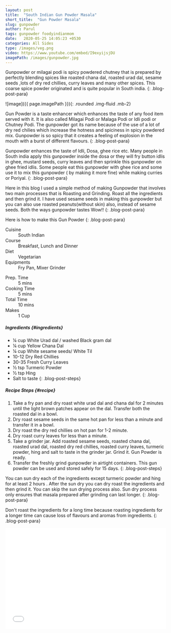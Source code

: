 ```yaml
---
layout: post
title:  "South Indian Gun Powder Masala"
short_title:  "Gun Powder Masala"
slug: gunpowder
author: Parul
tags: gunpowder foodyindianmom
date:   2020-05-25 14:05:23 +0530
categories: All Sides
type: /images/veg.png
video: https://www.youtube.com/embed/I9exyijsjDU
imagePath: /images/gunpowder.jpg
---
```


Gunpowder or milagai podi is spicy powdered chutney that is prepared by perfectly blending spices like roasted chana dal, roasted urad dal, sesame seeds ,lots of dry red chillies, curry leaves and many other spices. This coarse spice powder originated and is quite popular in South india.
{: .blog-post-para}

![image]({{ page.imagePath }}){: .rounded .img-fluid .mb-2}

Gun Powder is a taste enhancer which enhances the taste of any food item served with it. It is also called Milagai Podi or Malaga Podi or Idli podi or Chutney Podi. The gunpowder got its name because of the use of a lot of dry red chilies which increase the hotness and spiciness in spicy powdered mix. Gunpowder is so spicy that it creates a feeling of explosion in the mouth with a burst of different flavours.
{: .blog-post-para}

Gunpowder enhances the taste of Idli, Dosa, ghee rice etc. Many people in South india apply this gunpowder inside the dosa or they will fry button idlis in ghee, mustard seeds, curry leaves and then sprinkle this gunpowder on ghee fried idlis. Some people eat this gunpowder with ghee rice  and some use it to mix this gunpowder ( by making it more fine) while making curries or Poriyal.
{: .blog-post-para}

Here in this blog I used a simple method of making Gunpowder that involves  two main processes that is Roasting and Grinding. Roast all the ingredients and then grind it. I have used sesame seeds in making this gunpowder but you can also use roasted peanuts(without skin) also, instead of sesame seeds. Both the ways gunpowder tastes Wow!!
{: .blog-post-para}

Here is how to make this Gun Powder
{: .blog-post-para}

<div class="row">
    <div class="col-md-6">
        <dl class="row">
            <dt class="col-sm-4">Cuisine</dt><dd class="col-sm-7">South Indian</dd>
            <dt class="col-sm-4">Course</dt><dd class="col-sm-7">Breakfast, Lunch and Dinner</dd>
            <dt class="col-sm-4">Diet</dt><dd class="col-sm-7">Vegetarian</dd>
            <dt class="col-sm-4">Equipments</dt><dd class="col-sm-7">Fry Pan, Mixer Grinder</dd>
        </dl>
    </div>
    <div class="col-md-6">
        <dl class="row">
            <dt class="col-sm-5">Prep. Time</dt><dd class="col-sm-7">5 mins</dd>
            <dt class="col-sm-5">Cooking Time</dt><dd class="col-sm-7">5 mins</dd>
            <dt class="col-sm-5">Total Time</dt><dd class="col-sm-7">10 mins</dd>
            <dt class="col-sm-5">Makes</dt><dd class="col-sm-7">1 Cup</dd>
        </dl>
    </div>
</div>

##### **Ingredients** {#ingredients}
- ¼ cup White Urad dal / washed Black gram dal
- ¼ cup Yellow Chana Dal
- ¼ cup White sesame seeds/ White Til
- 10-12 Dry Red Chillies
- 30-35 Fresh Curry Leaves
- ½ tsp Turmeric Powder
- ½ tsp Hing
- Salt to taste
{: .blog-post-steps}

##### **Recipe Steps** {#recipe}<br>
1. Take a fry pan and dry roast white urad dal and chana dal for 2 minutes until the light brown patches appear on the dal. Transfer both  the roasted dal in a bowl.
1. Dry roast sesame seeds in the same hot pan for less than a minute and transfer it in a bowl.
1. Dry roast the dry red chillies  on hot pan for 1-2 minute.
1. Dry roast   curry leaves for less than a minute.
1. Take a grinder jar. Add roasted sesame seeds, roasted chana dal, roasted urad dal, roasted dry red chillies, roasted curry leaves, turmeric powder, hing and salt to taste in the grinder jar. Grind it. Gun Powder is ready.
1. Transfer the freshly grind gunpowder in airtight containers. This gun powder can be used and stored safely for 15 days.
{: .blog-post-steps}

<i class="fas fa-lightbulb"></i> You can sun dry each of the ingredients except turmeric powder and hing for at least 2 hours . After the sun dry you can dry roast the ingredients and then grind it. You can skip the sun drying process also. Sun dry process only ensures that masala prepared after grinding can last longer.
{: .blog-post-para}

<i class="fas fa-lightbulb"></i> Don't roast the ingredients for a long time because roasting ingredients for a longer time can cause loss of flavours and aromas from ingredients.
{: .blog-post-para}

<div class="row" id="video">
    <div class="col-md-12">
        <div class="embed-responsive embed-responsive-16by9">
            <iframe width="100%" height="315" src="{{page.video}}" frameborder="0" allow="accelerometer; autoplay; encrypted-media; gyroscope; picture-in-picture" allowfullscreen></iframe>
        </div>
    </div>
</div>
<br>

